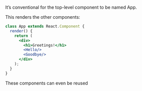 It’s conventional for the top-level component to be named App.

This renders the other components:

```jsx
class App extends React.Component {
  render() {
    return (
      <div>
        <h1>Greetings!</h1>
        <Hello/>
        <Goodbye/>
      </div>
    );
  }
}
```

These components can even be reused
